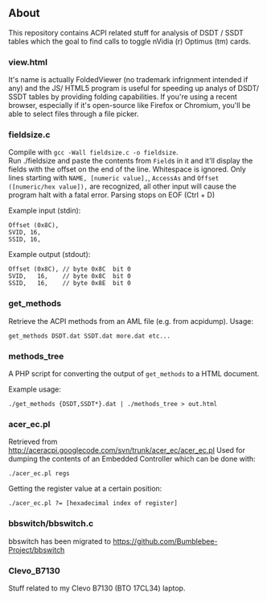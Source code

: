 ## About
This repository contains ACPI related stuff for analysis of DSDT / SSDT tables
which the goal to find calls to toggle nVidia (r) Optimus (tm) cards.

### view.html
It's name is actually FoldedViewer (no trademark infrignment intended if any)
and the JS/ HTML5 program is useful for speeding up analys of DSDT/ SSDT tables
by providing folding capabilities. If you're using a recent browser, especially
if it's open-source like Firefox or Chromium, you'll be able to select files
through a file picker.

### fieldsize.c
Compile with `gcc -Wall fieldsize.c -o fieldsize`.  
Run ./fieldsize and paste the contents from `Field`s in it and it'll display
the fields with the offset on the end of the line. Whitespace is ignored.
Only lines starting with `NAME, [numeric value],`, `AccessAs` and
`Offset ([numeric/hex value]),` are recognized, all other input will cause
the program halt with a fatal error. Parsing stops on EOF (Ctrl + D)

Example input (stdin):

    Offset (0x8C),
    SVID, 16,
    SSID, 16,

Example output (stdout):

    Offset (0x8C), // byte 0x8C  bit 0
    SVID,   16,    // byte 0x8C  bit 0
    SSID,   16,    // byte 0x8E  bit 0

### get_methods
Retrieve the ACPI methods from an AML file (e.g. from acpidump). Usage:

    get_methods DSDT.dat SSDT.dat more.dat etc...

### methods_tree
A PHP script for converting the output of `get_methods` to a HTML document.

Example usage:

    ./get_methods {DSDT,SSDT*}.dat | ./methods_tree > out.html


### acer_ec.pl
Retrieved from http://aceracpi.googlecode.com/svn/trunk/acer_ec/acer_ec.pl
Used for dumping the contents of an Embedded Controller which can be done with:

    ./acer_ec.pl regs
Getting the register value at a certain position:

    ./acer_ec.pl ?= [hexadecimal index of register]

### bbswitch/bbswitch.c
bbswitch has been migrated to https://github.com/Bumblebee-Project/bbswitch

### Clevo_B7130
Stuff related to my Clevo B7130 (BTO 17CL34) laptop.
